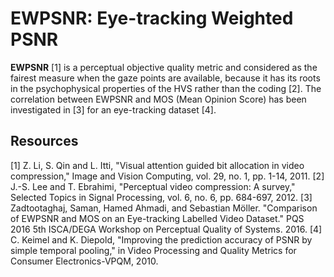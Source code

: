 # EWPSNR: Eye-tracking Weighted PSNR

**EWPSNR** [1] is a perceptual objective quality metric and considered as the fairest measure when the gaze points are available, because it has its roots in the psychophysical properties of the HVS rather than the coding [2]. The correlation between EWPSNR and MOS (Mean Opinion Score) has been investigated in [3] for an eye-tracking dataset [4]. 

## Resources

[1] Z. Li, S. Qin and L. Itti, "Visual attention guided bit allocation in video compression," Image and Vision Computing, vol. 29, no. 1, pp. 1-14, 2011. 
[2] J.-S. Lee and T. Ebrahimi, "Perceptual video compression: A survey," Selected Topics in Signal Processing, vol. 6, no. 6, pp. 684-697, 2012. 
[3] Zadtootaghaj, Saman, Hamed Ahmadi, and Sebastian Möller. "Comparison of EWPSNR and MOS on an Eye-tracking Labelled Video Dataset." PQS 2016 5th ISCA/DEGA Workshop on Perceptual Quality of Systems. 2016.
[4] C. Keimel and K. Diepold, "Improving the prediction accuracy of PSNR by simple temporal pooling," in Video Processing and Quality Metrics for Consumer Electronics-VPQM, 2010.